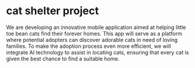 # cat shelter project

We are developing an innovative mobile application aimed at helping little toe bean cats find their forever homes. This app will serve as a platform where potential adopters can discover adorable cats in need of loving families. To make the adoption process even more efficient, we will integrate AI technology to assist in locating cats, ensuring that every cat is given the best chance to find a suitable home.
